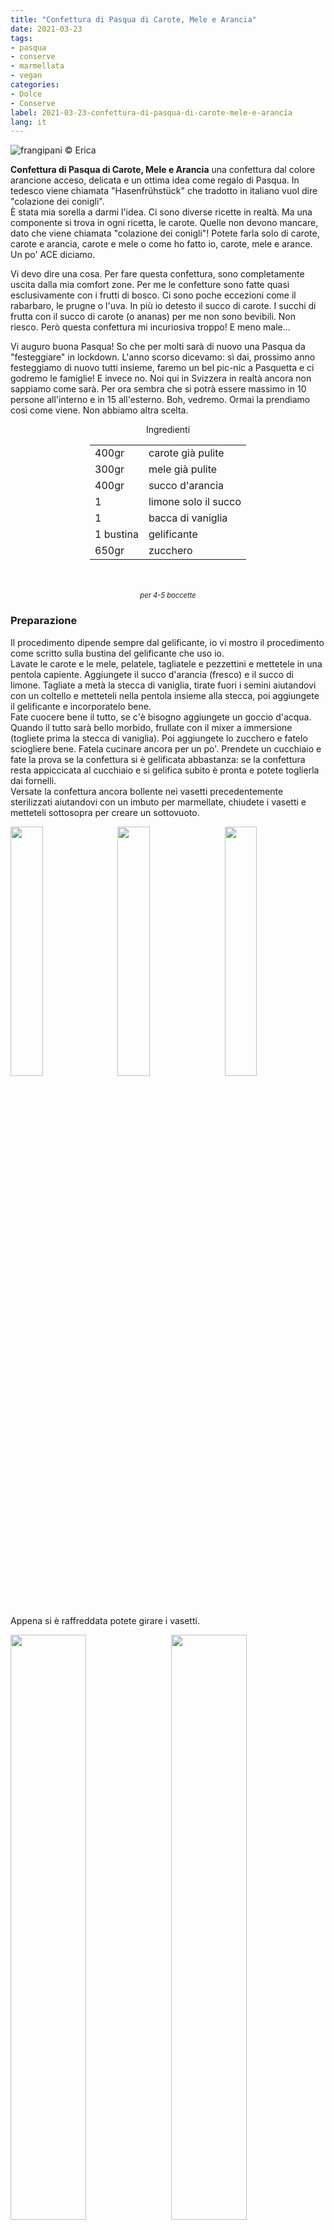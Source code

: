 ```yaml
---
title: "Confettura di Pasqua di Carote, Mele e Arancia"
date: 2021-03-23
tags: 
- pasqua
- conserve
- marmellata
- vegan
categories:
- Dolce
- Conserve
label: 2021-03-23-confettura-di-pasqua-di-carote-mele-e-arancia
lang: it 
---
```

![](header.jpeg "frangipani © Erica")

**Confettura di Pasqua di Carote, Mele e Arancia** una confettura dal colore arancione acceso, delicata e un ottima idea come regalo di Pasqua. In tedesco viene chiamata "Hasenfrühstück" che tradotto in italiano vuol dire "colazione dei conigli".
<br />
È stata mia sorella a darmi l'idea. Ci sono diverse ricette in realtà. Ma una componente si trova in ogni ricetta, le carote. Quelle non devono mancare, dato che viene chiamata "colazione dei conigli"! Potete farla solo di carote, carote e arancia, carote e mele o come ho fatto io, carote, mele e arance. Un po' ACE diciamo.

Vi devo dire una cosa. Per fare questa confettura, sono completamente uscita dalla mia comfort zone. Per me le confetture sono fatte quasi esclusivamente con i frutti di bosco. Ci sono poche eccezioni come il rabarbaro, le prugne o l'uva. In più io detesto il succo di carote. I succhi di frutta con il succo di carote (o ananas) per me non sono bevibili. Non riesco. Però questa confettura mi incuriosiva troppo! E meno male...

Vi auguro buona Pasqua! So che per molti sarà di nuovo una Pasqua da "festeggiare" in lockdown. L'anno scorso dicevamo: sì dai, prossimo anno festeggiamo di nuovo tutti insieme, faremo un bel pic-nic a Pasquetta e ci godremo le famiglie! E invece no. Noi qui in Svizzera in realtà ancora non sappiamo come sarà. Per ora sembra che si potrà essere massimo in 10 persone all'interno e in 15 all'esterno. Boh, vedremo. Ormai la prendiamo così come viene. Non abbiamo altra scelta.

<div id="wrapper" style="text-align: center">
  <div id="yourdiv" style="display: inline-block;">
    <div class="ingredients" itemscope itemtype="http://schema.org/Recipe">
      <span itemprop="name" style="display:none;">Confettura di Pasqua di Carote, Mele e Arancia</span>
      <span itemprop="recipeCategory" style="display:none;">Dolce</span>
      <img itemprop="image" style="display:none;" class="ignore-gallery-item" src="header.jpeg"/>
      <span itemprop="author" style="display:none;">Erica Raiano</span>
      <span itemprop="description" style="display:none;">Confettura di Pasqua di Carote, Mele e Arancia una confettura dal colore arancione acceso, delicata e un ottima idea come regalo di Pasqua.</span>
      <div class="ingredients-title">Ingredienti</div>
      <table>
        <tbody>
          <tr itemprop="recipeIngredient">
            <td>400gr</td>
            <td>carote già pulite</td>
          </tr>
          <tr itemprop="recipeIngredient">
            <td>300gr</td>
            <td>mele già pulite</td>
          </tr>
          <tr itemprop="recipeIngredient">
            <td>400gr</td>
            <td>succo d'arancia</td>
          </tr>
          <tr itemprop="recipeIngredient">
            <td>1</td>
            <td>limone solo il succo</td>
          </tr>
          <tr itemprop="recipeIngredient">
            <td>1</td>
            <td>bacca di vaniglia</td>
          </tr>
          <tr itemprop="recipeIngredient">
            <td>1 bustina</td>
            <td>gelificante</td>
          </tr>
          <tr itemprop="recipeIngredient">
            <td>650gr</td>
            <td>zucchero</td>
          </tr>
        </tbody>
      </table>
      <br></br>
      <i class="pull-right" style="font-size: 80%;" itemprop="recipeYield">per 4-5 boccette</i>
    </div>
  </div>
</div>


<h3>
  <font color="grey">
    <i class="fa-solid fa-gears"></i>
  </font> Preparazione
</h3>

Il procedimento dipende sempre dal gelificante, io vi mostro il procedimento come scritto sulla bustina del gelificante che uso io.
<br />
Lavate le carote e le mele, pelatele, tagliatele e pezzettini e mettetele in una pentola capiente. Aggiungete il succo d'arancia (fresco) e il succo di limone. Tagliate a metà la stecca di vaniglia, tirate fuori i semini aiutandovi con un coltello e metteteli nella pentola insieme alla stecca, poi aggiungete il gelificante e incorporatelo bene.
<br />
Fate cuocere bene il tutto, se c'è bisogno aggiungete un goccio d'acqua. Quando il tutto sarà bello morbido, frullate con il mixer a immersione (togliete prima la stecca di vaniglia). Poi aggiungete lo zucchero e fatelo sciogliere bene. Fatela cucinare ancora per un po'. Prendete un cucchiaio e fate la prova se la confettura si è gelificata abbastanza: se la confettura resta appiccicata al cucchiaio e si gelifica subito è pronta e potete toglierla dai fornelli.
<br />
Versate la confettura ancora bollente nei vasetti precedentemente sterilizzati aiutandovi con un imbuto per marmellate, chiudete i vasetti e metteteli sottosopra per creare un sottovuoto. 
<p>
  <div style="width: 100%; margin-bottom: 0">
    <img style="float: left; width: 32%; margin-right: 1%;" src="pentola.jpeg" alt="" title="frangipani © Erica" />
    <img style="float: left; width: 32%; margin-right: 1%; margin-left: 1%;" src="gelificata.jpeg" alt="" title="frangipani © Erica" />
    <img style="float: left; width: 32%; margin-left: 1%;" src="vasetti.jpeg" alt="" title="frangipani © Erica" />
    <div style="clear: both"></div>
  </div>
</p>

Appena si è raffreddata potete girare i vasetti.
<p>
  <div style="width: 100%; margin-bottom: 0">
    <img style="float: left; width: 49%; margin-right: 1%" src="risultato1.jpeg" alt="" title="frangipani © Erica" />
    <img style="float: left; width: 49%; margin-left: 1%" src="risultato2.jpeg" alt="" title="frangipani © Erica" />
    <div style="clear: both"></div>
  </div>
</p>

<p>
  <div style="width: 100%; margin-bottom: 0">
    <img style="float: left; width: 49%; margin-right: 1%" src="risultato3.jpeg" alt="" title="frangipani © Erica" />
    <img style="float: left; width: 49%; margin-left: 1%" src="risultato4.jpeg" alt="" title="frangipani © Erica" />
    <div style="clear: both"></div>
  </div>
</p>

![](risultato5.jpeg "frangipani © Erica")

<p>
  <div style="width: 100%; margin-bottom: 0">
    <img style="float: left; width: 49%; margin-right: 1%" src="risultato6.jpeg" alt="" title="frangipani © Erica" />
    <img style="float: left; width: 49%; margin-left: 1%" src="risultato7.jpeg" alt="" title="frangipani © Erica" />
    <div style="clear: both"></div>
  </div>
</p>

![](risultato8.jpeg "frangipani © Erica")

<h4>Buon appetito
  <font color="red">
    <i class="fa-regular fa-face-smile"></i>
  </font>
</h4>